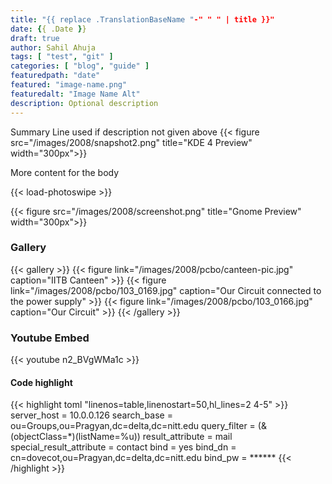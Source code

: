 ```yaml
---
title: "{{ replace .TranslationBaseName "-" " " | title }}"
date: {{ .Date }}
draft: true
author: Sahil Ahuja
tags: [ "test", "git" ]
categories: [ "blog", "guide" ]
featuredpath: "date"
featured: "image-name.png"
featuredalt: "Image Name Alt"
description: Optional description
---
```

Summary Line used if description not given above
{{< figure src="/images/2008/snapshot2.png" title="KDE 4 Preview" width="300px">}}

<!--more-->

More content for the body

{{< load-photoswipe >}} <!-- needed only once, include after -more- else loads multiple times in list pages ;) -->
<!-- From https://github.com/liwenyip/hugo-easy-gallery -->

{{< figure src="/images/2008/screenshot.png" title="Gnome Preview" width="300px">}}

### Gallery
{{< gallery >}}
{{< figure link="/images/2008/pcbo/canteen-pic.jpg" caption="IITB Canteen" >}}
{{< figure link="/images/2008/pcbo/103_0169.jpg" caption="Our Circuit connected to the power supply" >}}
{{< figure link="/images/2008/pcbo/103_0166.jpg" caption="Our Circuit" >}}
{{< /gallery >}}

### Youtube Embed
{{< youtube n2_BVgWMa1c >}}

#### Code highlight
<!-- https://gohugo.io/content-management/syntax-highlighting/ and
https://github.com/alecthomas/chroma -->

{{< highlight toml "linenos=table,linenostart=50,hl_lines=2 4-5" >}}
server_host = 10.0.0.126
search_base = ou=Groups,ou=Pragyan,dc=delta,dc=nitt.edu
query_filter = (&amp;(objectClass=*)(listName=%u))
result_attribute = mail
special_result_attribute = contact
bind = yes
bind_dn = cn=dovecot,ou=Pragyan,dc=delta,dc=nitt.edu
bind_pw = ******
{{< /highlight >}}
